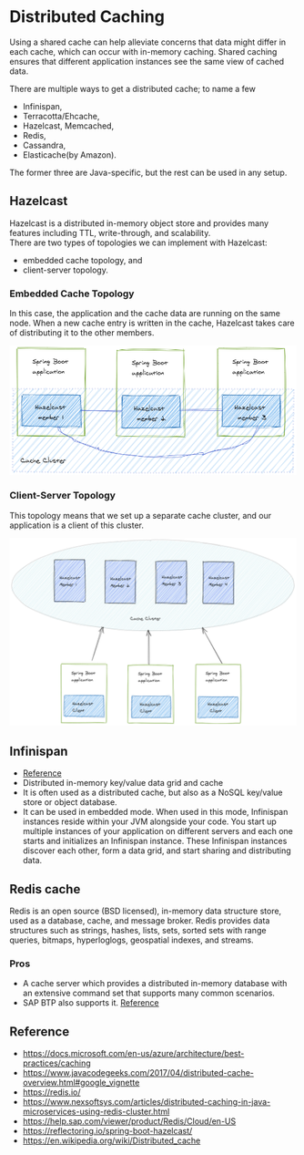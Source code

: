 # Distributed Caching

Using a shared cache can help alleviate concerns that data might differ in each cache, 
which can occur with in-memory caching. Shared caching ensures that different application instances see 
the same view of cached data.



There are multiple ways to get a distributed cache; to name a few  
* Infinispan, 
* Terracotta/Ehcache,
* Hazelcast, Memcached, 
* Redis,
* Cassandra, 
* Elasticache(by Amazon).  

The former three are Java-specific, but the rest can be used in any setup.

## Hazelcast
Hazelcast is a distributed in-memory object store and provides many features including TTL, write-through, and scalability.  
There are two types of topologies we can implement with Hazelcast:
* embedded cache topology, and
* client-server topology.

### Embedded Cache Topology
In this case, the application and the cache data are running on the same node. When a new cache entry is written in the cache,
Hazelcast takes care of distributing it to the other members.

![emb-cache-hazelcast](images/embedded-cache-hazelcast.png)

### Client-Server Topology
This topology means that we set up a separate cache cluster, and our application is a client of this cluster.

![client-server-cache](images/client-server-cache.png)


## Infinispan 
* [Reference](https://infinispan.org/introduction/)
* Distributed in-memory key/value data grid and cache
* It is often used as a distributed cache, but also as a NoSQL key/value store or object database.
* It can be used in embedded mode. When used in this mode, Infinispan instances reside within your JVM alongside your code. 
You start up multiple instances of your application on different servers and each one starts and initializes an Infinispan instance. 
These Infinispan instances discover each other, form a data grid, and start sharing and distributing data.


## Redis cache
Redis is an open source (BSD licensed), in-memory data structure store, used as a database, cache, and message broker. 
Redis provides data structures such as strings, hashes, lists, sets, sorted sets with range queries, bitmaps, hyperloglogs, geospatial indexes, and streams.

### Pros
* A cache server which provides a distributed in-memory database with an extensive command set that supports many common scenarios.
* SAP BTP also supports it. [Reference](https://help.sap.com/viewer/product/Redis/Cloud/en-US)


## Reference

* https://docs.microsoft.com/en-us/azure/architecture/best-practices/caching
* https://www.javacodegeeks.com/2017/04/distributed-cache-overview.html#google_vignette
* https://redis.io/
* https://www.nexsoftsys.com/articles/distributed-caching-in-java-microservices-using-redis-cluster.html
* https://help.sap.com/viewer/product/Redis/Cloud/en-US
* https://reflectoring.io/spring-boot-hazelcast/
* https://en.wikipedia.org/wiki/Distributed_cache
